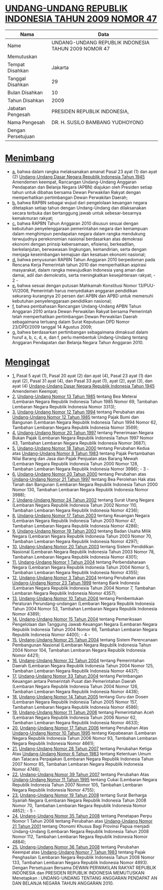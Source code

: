 # [UNDANG-UNDANG REPUBLIK INDONESIA TAHUN 2009 NOMOR 47](http://example.org/legal/document/uu/2009/47)

| Nama | Data |
| ------ | ----- |
|Name|UNDANG-UNDANG REPUBLIK INDONESIA TAHUN 2009 NOMOR 47|
|Memutuskan||
|Tempat Disahkan|Jakarta|
|Tanggal Disahkan|29|
|Bulan Disahkan|10|
|Tahun Disahkan|2009|
|Jabatan Pengesah|PRESIDEN REPUBLIK INDONESIA,|
|Nama Pengesah|DR. H. SUSILO BAMBANG YUDHOYONO|
|Dengan Persetujuan||
# [Menimbang](http://example.org/legal/document/uu/2009/47/menimbang)

* [a.](http://example.org/legal/document/uu/2009/47/menimbang/point/a) bahwa dalam rangka melaksanakan amanat Pasal 23 ayat (1) dan ayat (2) [Undang-Undang Dasar Negara Republik Indonesia Tahun 1945](http://example.org/legal/document/uu) Amendemen keempat, Rancangan Undang-Undang Anggaran Pendapatan dan Belanja Negara (APBN) diajukan oleh Presiden setiap tahun untuk dibahas bersama Dewan Perwakilan Rakyat dengan memperhatikan pertimbangan Dewan Perwakilan Daerah;
* [b.](http://example.org/legal/document/uu/2009/47/menimbang/point/b) bahwa RAPBN sebagai wujud dari pengelolaan keuangan negara ditetapkan setiap tahun dengan Undang-Undang dan dilaksanakan secara terbuka dan bertanggung jawab untuk sebesar-besarnya kemakmuran rakyat;
* [c.](http://example.org/legal/document/uu/2009/47/menimbang/point/c) bahwa RAPBN Tahun Anggaran 2010 disusun sesuai dengan kebutuhan penyelenggaraan pemerintahan negara dan kemampuan dalam menghimpun pendapatan negara dalam rangka mendukung terwujudnya perekonomian nasional berdasarkan atas demokrasi ekonomi dengan prinsip kebersamaan, efisiensi, berkeadilan, berkelanjutan, berwawasan lingkungan, kemandirian, serta dengan menjaga keseimbangan kemajuan dan kesatuan ekonomi nasional;
* [d.](http://example.org/legal/document/uu/2009/47/menimbang/point/d) bahwa penyusunan RAPBN Tahun Anggaran 2010 berpedoman pada Rencana Kerja Pemerintah tahun 2010 dan memperhatikan aspirasi masyarakat, dalam rangka mewujudkan Indonesia yang aman dan damai, adil dan demokratis, serta meningkatkan kesejahteraan rakyat; - 2 -
* [e.](http://example.org/legal/document/uu/2009/47/menimbang/point/e) bahwa sesuai dengan putusan Mahkamah Konstitusi Nomor 13/PUU-VI/2008, Pemerintah harus menyediakan anggaran pendidikan sekurang-kurangnya 20 persen dari APBN dan APBD untuk memenuhi kebutuhan penyelenggaraan pendidikan nasional;
* [f.](http://example.org/legal/document/uu/2009/47/menimbang/point/f) bahwa pembahasan Rancangan Undang-Undang APBN Tahun Anggaran 2010 antara Dewan Perwakilan Rakyat bersama Pemerintah telah memperhatikan pertimbangan Dewan Perwakilan Daerah sebagaimana tertuang dalam Surat Keputusan DPD Nomor 23/DPD/2009 tanggal 14 Agustus 2009;
* [g.](http://example.org/legal/document/uu/2009/47/menimbang/point/g) bahwa berdasarkan pertimbangan sebagaimana dimaksud dalam huruf a, b, c, d, e, dan f, perlu membentuk Undang-Undang tentang Anggaran Pendapatan dan Belanja Negara Tahun Anggaran 2010.
# [Mengingat](http://example.org/legal/document/uu/2009/47/mengingat)

* [1.](http://example.org/legal/document/uu/2009/47/mengingat/point/0001) Pasal 5 ayat (1), Pasal 20 ayat (2) dan ayat (4), Pasal 23 ayat (1) dan ayat (2), Pasal 31 ayat (4), dan Pasal 33 ayat (1), ayat (2), ayat (3), dan ayat (4) [Undang-Undang Dasar Negara Republik Indonesia Tahun 1945](http://example.org/legal/document/uu) Amendemen Keempat;
* [2.](http://example.org/legal/document/uu/2009/47/mengingat/point/0002) [Undang-Undang Nomor 13 Tahun 1985](http://example.org/legal/document/uu/1985/13) tentang Bea Meterai (Lembaran Negara Republik Indonesia Tahun 1985 Nomor 69, Tambahan Lembaran Negara Republik Indonesia Nomor 3313);
* [3.](http://example.org/legal/document/uu/2009/47/mengingat/point/0003) [Undang-Undang Nomor 12 Tahun 1994](http://example.org/legal/document/uu/1994/12) tentang Perubahan atas [Undang-Undang Nomor 12 Tahun 1985](http://example.org/legal/document/uu/1985/12) tentang Pajak Bumi dan Bangunan (Lembaran Negara Republik Indonesia Tahun 1994 Nomor 62, Tambahan Lembaran Negara Republik Indonesia Nomor 3569);
* [4.](http://example.org/legal/document/uu/2009/47/mengingat/point/0004) [Undang-Undang Nomor 20 Tahun 1997](http://example.org/legal/document/uu/1997/20) tentang Penerimaan Negara Bukan Pajak (Lembaran Negara Republik Indonesia Tahun 1997 Nomor 43, Tambahan Lembaran Negara Republik Indonesia Nomor 3687);
* [5.](http://example.org/legal/document/uu/2009/47/mengingat/point/0005) [Undang-Undang Nomor 18 Tahun 2000](http://example.org/legal/document/uu/2000/18) tentang Perubahan Kedua atas [Undang-Undang Nomor 8 Tahun 1983](http://example.org/legal/document/uu/1983/8) tentang Pajak Pertambahan Nilai Barang dan Jasa dan Pajak Penjualan atas Barang Mewah (Lembaran Negara Republik Indonesia Tahun 2000 Nomor 128, Tambahan Lembaran Negara Republik Indonesia Nomor 3986); - 3 -
* [6.](http://example.org/legal/document/uu/2009/47/mengingat/point/0006) [Undang-Undang Nomor 20 Tahun 2000](http://example.org/legal/document/uu/2000/20) tentang Perubahan atas [Undang-Undang Nomor 21 Tahun 1997](http://example.org/legal/document/uu/1997/21) tentang Bea Perolehan Hak atas Tanah dan Bangunan (Lembaran Negara Republik Indonesia Tahun 2000 Nomor 130, Tambahan Lembaran Negara Republik Indonesia Nomor 3988);
* [7.](http://example.org/legal/document/uu/2009/47/mengingat/point/0007) [Undang-Undang Nomor 24 Tahun 2002](http://example.org/legal/document/uu/2002/24) tentang Surat Utang Negara (Lembaran Negara Republik Indonesia Tahun 2002 Nomor 110, Tambahan Lembaran Negara Republik Indonesia Nomor 4236);
* [8.](http://example.org/legal/document/uu/2009/47/mengingat/point/0008) [Undang-Undang Nomor 17 Tahun 2003](http://example.org/legal/document/uu/2003/17) tentang Keuangan Negara (Lembaran Negara Republik Indonesia Tahun 2003 Nomor 47, Tambahan Lembaran Negara Republik Indonesia Nomor 4286);
* [9.](http://example.org/legal/document/uu/2009/47/mengingat/point/0009) [Undang-Undang Nomor 19 Tahun 2003](http://example.org/legal/document/uu/2003/19) tentang Badan Usaha Milik Negara (Lembaran Negara Republik Indonesia Tahun 2003 Nomor 70, Tambahan Lembaran Negara Republik Indonesia Nomor 4297);
* [10.](http://example.org/legal/document/uu/2009/47/mengingat/point/0010) [Undang-Undang Nomor 20 Tahun 2003](http://example.org/legal/document/uu/2003/20) tentang Sistem Pendidikan Nasional (Lembaran Negara Republik Indonesia Tahun 2003 Nomor 78, Tambahan Lembaran Negara Republik Indonesia Nomor 4301);
* [11.](http://example.org/legal/document/uu/2009/47/mengingat/point/0011) [Undang-Undang Nomor 1 Tahun 2004](http://example.org/legal/document/uu/2004/1) tentang Perbendaharaan Negara (Lembaran Negara Republik Indonesia Tahun 2004 Nomor 5, Tambahan Lembaran Negara Republik Indonesia Nomor 4355);
* [12.](http://example.org/legal/document/uu/2009/47/mengingat/point/0012) [Undang-Undang Nomor 3 Tahun 2004](http://example.org/legal/document/uu/2004/3) tentang Perubahan atas [Undang-Undang Nomor 23 Tahun 1999](http://example.org/legal/document/uu/1999/23) tentang Bank Indonesia (Lembaran Negara Republik Indonesia Tahun 2004 Nomor 7, Tambahan Lembaran Negara Republik Indonesia Nomor 4357);
* [13.](http://example.org/legal/document/uu/2009/47/mengingat/point/0013) [Undang-Undang Nomor 10 Tahun 2004](http://example.org/legal/document/uu/2004/10) tentang Pembentukan Peraturan Perundang-undangan (Lembaran Negara Republik Indonesia Tahun 2004 Nomor 53, Tambahan Lembaran Negara Republik Indonesia Nomor 4389);
* [14.](http://example.org/legal/document/uu/2009/47/mengingat/point/0014) [Undang-Undang Nomor 15 Tahun 2004](http://example.org/legal/document/uu/2004/15) tentang Pemeriksaan Pengelolaan dan Tanggung Jawab Keuangan Negara (Lembaran Negara Republik Indonesia Tahun 2004 Nomor 66, Tambahan Lembaran Negara Republik Indonesia Nomor 4400); - 4 -
* [15.](http://example.org/legal/document/uu/2009/47/mengingat/point/0015) [Undang-Undang Nomor 25 Tahun 2004](http://example.org/legal/document/uu/2004/25) tentang Sistem Perencanaan Pembangunan Nasional (Lembaran Negara Republik Indonesia Tahun 2004 Nomor 104, Tambahan Lembaran Negara Republik Indonesia Nomor 4421);
* [16.](http://example.org/legal/document/uu/2009/47/mengingat/point/0016) [Undang-Undang Nomor 32 Tahun 2004](http://example.org/legal/document/uu/2004/32) tentang Pemerintahan Daerah (Lembaran Negara Republik Indonesia Tahun 2004 Nomor 125, Tambahan Lembaran Negara Republik Indonesia Nomor 4437);
* [17.](http://example.org/legal/document/uu/2009/47/mengingat/point/0017) [Undang-Undang Nomor 33 Tahun 2004](http://example.org/legal/document/uu/2004/33) tentang Perimbangan Keuangan antara Pemerintah Pusat dan Pemerintahan Daerah (Lembaran Negara Republik Indonesia Tahun 2004 Nomor 126, Tambahan Lembaran Negara Republik Indonesia Nomor 4438);
* [18.](http://example.org/legal/document/uu/2009/47/mengingat/point/0018) [Undang-Undang Nomor 14 Tahun 2005](http://example.org/legal/document/uu/2005/14) tentang Guru dan Dosen (Lembaran Negara Republik Indonesia Tahun 2005 Nomor 157, Tambahan Lembaran Negara Republik Indonesia Nomor 4586);
* [19.](http://example.org/legal/document/uu/2009/47/mengingat/point/0019) [Undang-Undang Nomor 11 Tahun 2006](http://example.org/legal/document/uu/2006/11) tentang Pemerintahan Aceh (Lembaran Negara Republik Indonesia Tahun 2006 Nomor 62, Tambahan Lembaran Negara Republik Indonesia Nomor 4633);
* [20.](http://example.org/legal/document/uu/2009/47/mengingat/point/0020) [Undang-Undang Nomor 17 Tahun 2006](http://example.org/legal/document/uu/2006/17) tentang Perubahan Atas [Undang-Undang Nomor 10 Tahun 1995](http://example.org/legal/document/uu/1995/10) tentang Kepabeanan (Lembaran Negara Republik Indonesia Tahun 2006 Nomor 93, Tambahan Lembaran Negara Republik Indonesia Nomor 4661);
* [21.](http://example.org/legal/document/uu/2009/47/mengingat/point/0021) [Undang-Undang Nomor 28 Tahun 2007](http://example.org/legal/document/uu/2007/28) tentang Perubahan Ketiga Atas [Undang-Undang Nomor 6 Tahun 1983](http://example.org/legal/document/uu/1983/6) tentang Ketentuan Umum dan Tatacara Perpajakan (Lembaran Negara Republik Indonesia Tahun 2007 Nomor 85, Tambahan Lembaran Negara Republik Indonesia Nomor 4746);
* [22.](http://example.org/legal/document/uu/2009/47/mengingat/point/0022) [Undang-Undang Nomor 39 Tahun 2007](http://example.org/legal/document/uu/2007/39) tentang Perubahan Atas [Undang-Undang Nomor 11 Tahun 1995](http://example.org/legal/document/uu/1995/11) tentang Cukai (Lembaran Negara Republik Indonesia Tahun 2007 Nomor 105, Tambahan Lembaran Negara Republik Indonesia Nomor 4755);
* [23.](http://example.org/legal/document/uu/2009/47/mengingat/point/0023) [Undang-Undang Nomor 19 Tahun 2008](http://example.org/legal/document/uu/2008/19) tentang Surat Berharga Syariah Negara (Lembaran Negara Republik Indonesia Tahun 2008 Nomor 70, Tambahan Lembaran Negara Republik Indonesia Nomor 4852); - 5 -
* [24.](http://example.org/legal/document/uu/2009/47/mengingat/point/0024) [Undang-Undang Nomor 35 Tahun 2008](http://example.org/legal/document/uu/2008/35) tentang Penetapan Perpu Nomor 1 Tahun 2008 tentang Perubahan atas [Undang-Undang Nomor 21 Tahun 2001](http://example.org/legal/document/uu/2001/21) tentang Otonomi Khusus Bagi Provinsi Papua menjadi Undang-Undang (Lembaran Negara Republik Indonesia Tahun 2008 Nomor 112, Tambahan Lembaran Negara Republik Indonesia Nomor 4884);
* [25.](http://example.org/legal/document/uu/2009/47/mengingat/point/0025) [Undang-Undang Nomor 36 Tahun 2008](http://example.org/legal/document/uu/2008/36) tentang Perubahan Keempat atas [Undang-Undang Nomor 7 Tahun 1983](http://example.org/legal/document/uu/1983/7) tentang Pajak Penghasilan (Lembaran Negara Republik Indonesia Tahun 2008 Nomor 133, Tambahan Lembaran Negara Republik Indonesia Nomor 4893). Dengan Persetujuan Bersama DEWAN PERWAKILAN RAKYAT REPUBLIK INDONESIA dan PRESIDEN REPUBLIK INDONESIA MEMUTUSKAN: Menetapkan : UNDANG-UNDANG TENTANG ANGGARAN PENDAPAT AN DAN BELANJA NEGARA TAHUN ANGGARAN 2010.